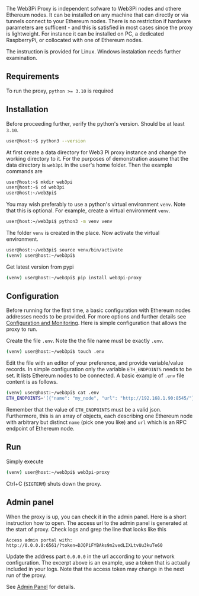 The Web3Pi Proxy is independent sofware to Web3Pi nodes and othere Ethereum nodes.
It can be installed on any machine that can directly or via tunnels 
connect to your Ethereum nodes. 
There is no restriction if hardware parameters are sufficent - 
and this is satisfied in most cases since the proxy is lightweight.
For instance it can be installed on PC, a dedicated 
RaspberryPi, or collocated with one of Ethereum nodes.

The instruction is provided for Linux. 
Windows instalation needs further examination.

## Requirements

To run the proxy, `python >= 3.10` is required

## Installation

Before proceeding further, verify the python's version. Should be at least `3.10`.

```bash
user@host:~$ python3 --version
```

At first create a data directory for Web3 Pi proxy instance and change the working directory to it.
For the purposes of demonstration assume that the data directory is `web3pi` in the user's home folder.
Then the example commands are

```bash
user@host:~$ mkdir web3pi
user@host:~$ cd web3pi
user@host:~/web3pi$
```

You may wish preferably to use a python's virtual environment `venv`. 
Note that this is optional.
For example, create a virtual environment `venv`.
```bash
user@host:~/web3pi$ python3 -m venv venv
```

The folder `venv` is created in the place. Now activate the virtual environment.

```bash
user@host:~/web3pi$ source venv/bin/activate
(venv) user@host:~/web3pi$
```

Get latest version from pypi

```bash
(venv) user@host:~/web3pi$ pip install web3pi-proxy
```

## Configuration

Before running for the first time, a basic configuration with Ethereum nodes addresses needs to be provided.
For more options and further details see [Configuration and Monitoring](configuration.md#ethereum-nodes).
Here is simple configuration that allows the proxy to run.

Create the file `.env`. Note the the file name must be exactly `.env`.

```bash
(venv) user@host:~/web3pi$ touch .env
```

Edit the file with an editor of your preference, and provide variable/value records.
In simple configuration only the variable `ETH_ENDPOINTS` needs to be set.
It lists Ethereum nodes to be connected.
A basic example of `.env` file content is as follows.

```bash
(venv) user@host:~/web3pi$ cat .env
ETH_ENDPOINTS='[{"name": "my_node", "url": "http://192.168.1.90:8545/"}]'
```

Remember that the value of `ETH_ENDPOINTS` must be a valid json. 
Furthermore, this is an array of objects, each describing one Ethereum node with 
arbitrary but distinct `name` (pick one you like) and `url` which is an RPC endpoint of Ethereum node.

## Run

Simply execute

```bash
(venv) user@host:~/web3pi$ web3pi-proxy
```

Ctrl+C (`SIGTERM`) shuts down the proxy.

## Admin panel

When the proxy is up, you can check it in the admin panel.
Here is a short instruction how to open.
The access url to the admin panel is generated at the start of proxy.
Check logs and grep the line that looks like this
```
Access admin portal with:
http://0.0.0.0:6561/?token=DJQPiFYBAks9n2vedLIXLtvUu3kuTe60
```
Update the address part `0.0.0.0` in the url according to your network configuration.
The excerpt above is an example, use a token that is actually included in your logs.
Note that the access token may change in the next run of the proxy.

See [Admin Panel](admin.md) for details.